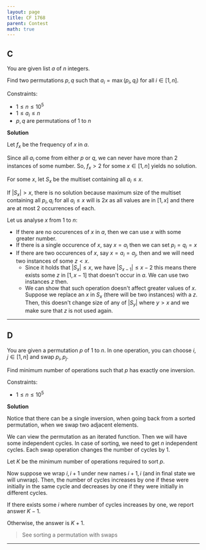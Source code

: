 ```yaml
---
layout: page
title: CF 1768
parent: Contest
math: true
---
```


## C

You are given list $a$ of $n$ integers.

Find two permutations $p, q$ such that $a_i = \max(p_i, q_i)$ for all $i \in [1, n]$.

Constraints:
- $1 \le n \le 10^5$
- $1 \le a_i \le n$
- $p, q$ are permutations of $1$ to $n$

**Solution**

Let $f_x$ be the frequency of $x$ in $a$.

Since all $a_i$ come from either $p$ or $q$, we can never
have more than $2$ instances of some number. So,
$f_x \gt 2$ for some $x \in [1, n]$ yields no solution.

For some $x$, let $S_x$ be the multiset containing all $a_i \le x$.

If $\vert S_x \vert \gt x$, there is no solution because maximum
size of the multiset containing all $p_i, q_i$ for all $a_i \le x$
will is $2x$ as all values are in $[1, x]$ and there
are at most 2 occurrences of each.

Let us analyse $x$ from $1$ to $n$:
- If there are no occurences of $x$ in $a$, then we can
  use $x$ with some greater number.
- If there is a single occurence of $x$, say $x = a_i$ then
  we can set $p_i = q_i = x$
- If there are two occurences of $x$, say $x = a_i = a_j$, then
  and we will need two instances of some $z \lt x$.
  - Since it holds that $\vert S_x \vert \le x$, we have $\vert S_{x-1} \vert \le x - 2$
    this means there exists some $z$ in $[1, x-1]$ that doesn't occur in $a$.
    We can use two instances $z$ then.
  - We can show that such operation doesn't affect greater values of $x$.
    Suppose we replace an $x$ in $S_x$ (there will be two instances) with a $z$.
    Then, this doesn't change size of any of $\vert S_y \vert$ where $y \gt x$
    and we make sure that $z$ is not used again.

***

## D

You are given a permutation $p$ of $1$ to $n$.
In one operation, you can choose $i, j \in [1, n]$ and
swap $p_i, p_j$.

Find minimum number of operations such that $p$ has exactly
one inversion.

Constraints:
- $1 \le n \le 10^5$

**Solution**

Notice that there can be a single inversion, when going back from
a sorted permutation, when we swap two adjacent elements.

We can view the permutation as an iterated function. Then
we will have some independent cycles.
In case of sorting, we need to get $n$ independent cycles.
Each swap operation changes the number of cycles by $1$.

Let $K$ be the minimum number of operations required to sort $p$.

Now suppose we wrap $i, i+1$ under new names $i+1, i$ (and in final state we will unwrap).
Then, the number of cycles increases by one if these were initially in
the same cycle and decreases by one if they were initially in different cycles.

If there exists some $i$ where number of cycles increases by one,
we report answer $K-1$.

Otherwise, the answer is $K+1$.

> See sorting a permutation with swaps

***